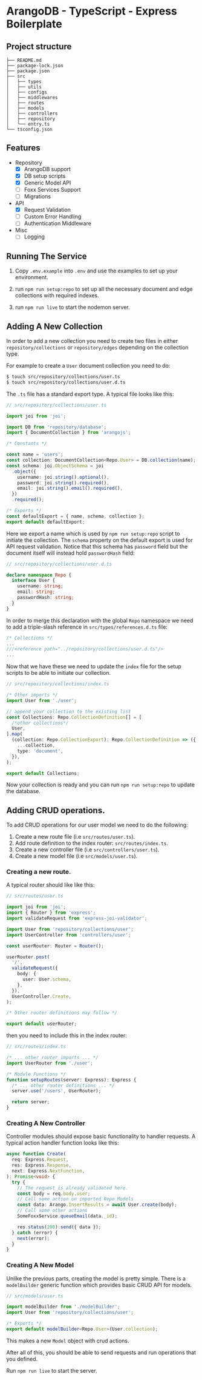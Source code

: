 # ArangoDB - TypeScript - Express Boilerplate

## Project structure

```
├── README.md
├── package-lock.json
├── package.json
├── src
│   ├── types
│   ├── utils
│   ├── configs
│   ├── middlewares
│   ├── routes
│   ├── models
│   ├── controllers
│   ├── repository
│   └── entry.ts
└── tsconfig.json
```

## Features

- Repository
  - [x] ArangoDB support
  - [x] DB setup scripts
  - [x] Generic Model API
  - [ ] Foxx Services Support
  - [ ] Migrations
- API
  - [x] Request Validation
  - [ ] Custom Error Handling
  - [ ] Authentication Middleware
- Misc
  - [ ] Logging

## Running The Service

1. Copy `.env.example` into `.env` and use the examples to set up your environment.

1. run `npm run setup:repo` to set up all the necessary document and edge collections with required indexes.

1. run `npm run live` to start the nodemon server.

## Adding A New Collection

In order to add a new collection you need to create two
files in either `repository/collections` or `repository/edges` depending on the collection type.

For example to create a `User` document collection you need to do:

```sh
$ touch src/repository/collections/user.ts
$ touch src/repository/collections/user.d.ts
```

The `.ts` file has a standard export type. A typical file looks like this:

```ts
// src/repository/collections/user.ts

import joi from 'joi';

import DB from 'repository/database';
import { DocumentCollection } from 'arangojs';

/* Constants */

const name = 'users';
const collection: DocumentCollection<Repo.User> = DB.collection(name);
const schema: joi.ObjectSchema = joi
  .object({
    username: joi.string().optional(),
    password: joi.string().required(),
    email: joi.string().email().required(),
  })
  .required();

/* Exports */
const defaultExport = { name, schema, collection };
export default defaultExport;
```

Here we export a name which is used by `npm run setup:repo` script to
initiate the collection. The `schema` property on the default export is used for API request validation. Notice that this schema has `password` field but the document itself will instead hold `passwordHash` field:

```ts
// src/repository/collections/user.d.ts

declare namespace Repo {
  interface User {
    username: string;
    email: string;
    passwordHash: string;
  }
}
```

In order to merge this declaration with the global `Repo` namespace we need to add a triple-slash reference in `src/types/references.d.ts` file:

```ts
/* Collections */
...
///<reference path="../repository/collections/user.d.ts"/>
...

```

Now that we have these we need to update the `index` file for the setup scripts to be able to initiate our collection.

```ts
// src/repository/collections/index.ts

/* Other imports */
import User from './user';

// append your collection to the existing list
const Collections: Repo.CollectionDefinition[] = [
  /*other collections*/
  User,
].map(
  (collection: Repo.CollectionExport): Repo.CollectionDefinition => ({
    ...collection,
    type: 'document',
  }),
);

export default Collections;
```

Now your collection is ready and you can run `npm run setup:repo` to update the database.

## Adding CRUD operations.

To add CRUD operations for our user model we need to do the following:

1. Create a new route file (i.e `src/routes/user.ts`).
1. Add route definition to the index router: `src/routes/index.ts`.
1. Create a new controller file (i.e `src/controllers/user.ts`).
1. Create a new model file (i.e `src/models/user.ts`).

### Creating a new route.

A typical router should like like this:

```ts
// src/routes/user.ts

import joi from 'joi';
import { Router } from 'express';
import validateRequest from 'express-joi-validator';

import User from 'repository/collections/user';
import UserController from 'controllers/user';

const userRouter: Router = Router();

userRouter.post(
  '/',
  validateRequest({
    body: {
      user: User.schema,
    },
  }),
  UserController.Create,
);

/* Other router definitions may follow */

export default userRouter;
```

then you need to include this in the index router:

```ts
// src/routes/index.ts

/* ... other router imports ... */
import UserRouter from './user';

/* Module Functions */
function setupRoutes(server: Express): Express {
  /* ... other router definitions ... */
  server.use('/users', UserRouter);

  return server;
}
```

### Creating A New Controller

Controller modules should expose basic functionality to handler requests.
A typical action handler function looks like this:

```ts
async function Create(
  req: Express.Request,
  res: Express.Response,
  next: Express.NextFunction,
): Promise<void> {
  try {
    // The request is already validated here.
    const body = req.body.user;
    // Call some action on imported Repo Models
    const data: Arango.InsertResults = await User.create(body);
    // Call some other actions
    SomeFoxxService.queueEmail(data._id);

    res.status(200).send({ data });
  } catch (error) {
    next(error);
  }
}
```

### Creating A New Model

Unlike the previous parts, creating the model is pretty simple.
There is a `modelBuilder` generic function which provides basic CRUD API for models.

```ts
// src/models/user.ts

import modelBuilder from './modelBuilder';
import User from 'repository/collections/user';

/* Exports */
export default modelBuilder<Repo.User>(User.collection);
```

This makes a new `Model` object with crud actions.

After all of this, you should be able to send requests and run operations that you defined.

Run `npm run live` to start the server.
